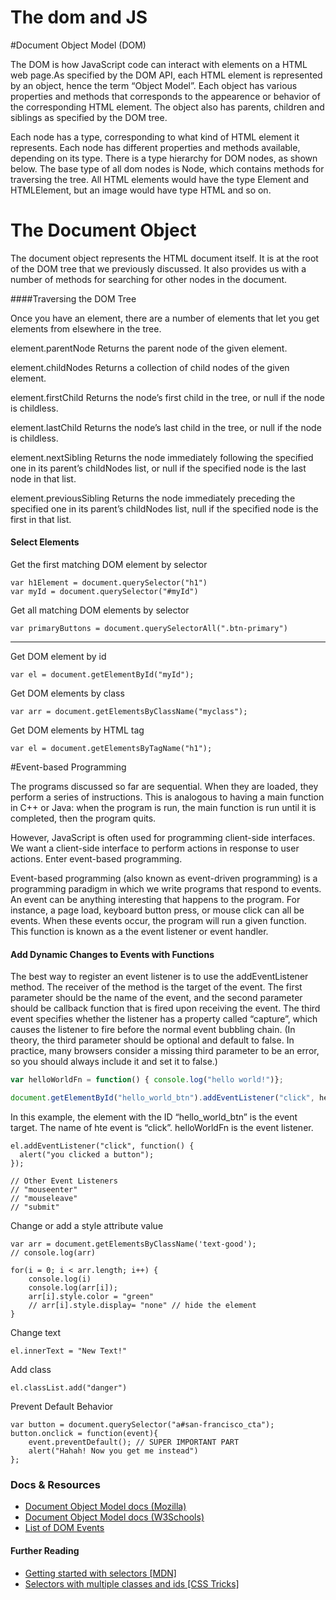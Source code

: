 
The dom and JS
===

#Document Object Model (DOM)

The DOM is how JavaScript code can interact with elements on a HTML web page.As specified by the DOM API, each HTML element is represented by an object, hence the term “Object Model”. Each object has various properties and methods that corresponds to the appearence or behavior of the corresponding HTML element. The object also has parents, children and siblings as specified by the DOM tree.

Each node has a type, corresponding to what kind of HTML element it represents. Each node has different properties and methods available, depending on its type. There is a type hierarchy for DOM nodes, as shown below. The base type of all dom nodes is Node, which contains methods for traversing the tree. All HTML elements would have the type Element and HTMLElement, but an image would have type HTML and so on.

# The Document Object

The document object represents the HTML document itself. It is at the root of the DOM tree that we previously discussed. It also provides us with a number of methods for searching for other nodes in the document.

####Traversing the DOM Tree

Once you have an element, there are a number of elements that let you get elements from elsewhere in the tree.

element.parentNode
Returns the parent node of the given element.

element.childNodes
Returns a collection of child nodes of the given element.

element.firstChild
Returns the node’s first child in the tree, or null if the node is 
childless.

element.lastChild
Returns the node’s last child in the tree, or null if the node is childless.

element.nextSibling
Returns the node immediately following the specified one in its parent’s childNodes list, or null if the specified node is the last node in that list.

element.previousSibling
Returns the node immediately preceding the specified one in its parent’s childNodes list, null if the specified node is the first in that list.


#### Select Elements

Get the first matching DOM element by selector
```
var h1Element = document.querySelector("h1")
var myId = document.querySelector("#myId")
```

Get all matching DOM elements by selector
```
var primaryButtons = document.querySelectorAll(".btn-primary")
```

--------------------------------------------------------

Get DOM element by id
```
var el = document.getElementById("myId");
```

Get DOM elements by class
```
var arr = document.getElementsByClassName("myclass");
```

Get DOM elements by HTML tag
```
var el = document.getElementsByTagName("h1");
```

#Event-based Programming

The programs discussed so far are sequential. When they are loaded, they perform a series of instructions. This is analogous to having a main function in C++ or Java: when the program is run, the main function is run until it is completed, then the program quits.

However, JavaScript is often used for programming client-side interfaces. We want a client-side interface to perform actions in response to user actions. Enter event-based programming.

Event-based programming (also known as event-driven programming) is a programming paradigm in which we write programs that respond to events. An event can be anything interesting that happens to the program. For instance, a page load, keyboard button press, or mouse click can all be events. When these events occur, the program will run a given function. This function is known as a the event listener or event handler.


#### Add Dynamic Changes to Events with Functions
The best way to register an event listener is to use the addEventListener method. The receiver of the method is the target of the event. The first parameter should be the name of the event, and the second parameter should be callback function that is fired upon receiving the event. The third event specifies whether the listener has a property called “capture”, which causes the listener to fire before the normal event bubbling chain. (In theory, the third parameter should be optional and default to false. In practice, many browsers consider a missing third parameter to be an error, so you should always include it and set it to false.)

```javascript
var helloWorldFn = function() { console.log("hello world!")};

document.getElementById("hello_world_btn").addEventListener("click", helloWorldFn, false)
```

In this example, the element with the ID “hello_world_btn” is the event target. The name of hte event is “click”. helloWorldFn is the event listener.

```
el.addEventListener("click", function() {
  alert("you clicked a button");
});

// Other Event Listeners
// "mouseenter"
// "mouseleave"
// "submit"
```

Change or add a style attribute value
```JS
var arr = document.getElementsByClassName('text-good');
// console.log(arr)

for(i = 0; i < arr.length; i++) {
    console.log(i)
    console.log(arr[i]);
    arr[i].style.color = "green"
    // arr[i].style.display= "none" // hide the element
}
```

Change text
```
el.innerText = "New Text!"
```

Add class
```
el.classList.add("danger")
```

Prevent Default Behavior
```
var button = document.querySelector("a#san-francisco_cta");
button.onclick = function(event){
    event.preventDefault(); // SUPER IMPORTANT PART
    alert("Hahah! Now you get me instead")
};
```

### Docs & Resources

* [Document Object Model docs (Mozilla)](https://developer.mozilla.org/en-US/docs/Web/API/document)
* [Document Object Model docs (W3Schools)](http://www.w3schools.com/jsref/dom_obj_document.asp)
* [List of DOM Events](https://developer.mozilla.org/en-US/docs/Web/Events)

#### Further Reading

  * [Getting started with selectors [MDN]](https://developer.mozilla.org/en-US/docs/Web/Guide/CSS/Getting_started/Selectors)
  * [Selectors with multiple classes and ids [CSS Tricks]](https://css-tricks.com/multiple-class-id-selectors/)